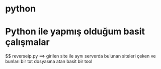 # python
# Python ile yapmış olduğum basit çalışmalar
$$ reverseip.py ==> girilen site ile aynı serverda bulunan siteleri çeken ve bunları bir txt dosyasına atan basit bir tool
